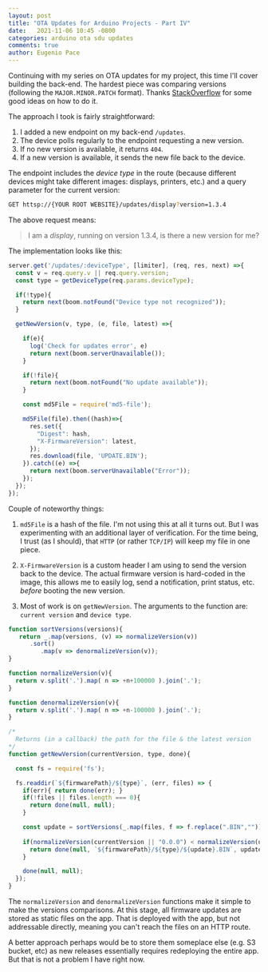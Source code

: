 ```yaml
---
layout: post
title: "OTA Updates for Arduino Projects - Part IV"
date:   2021-11-06 10:45 -0800
categories: arduino ota sdu updates 
comments: true
author: Eugenio Pace
---
```


Continuing with my series on OTA updates for my project, this time I'll cover building the back-end. The hardest piece was comparing versions (following the `MAJOR.MINOR.PATCH` format). Thanks [StackOverflow](https://stackoverflow.com/) for some good ideas on how to do it.

The approach I took is fairly straightforward:

1. I added a new endpoint on my back-end `/updates`.
2. The device polls regularly to the endpoint requesting a new version.
3. If no new version is available, it returns `404`.
4. If a new version is available, it sends the new file back to the device.

The endpoint includes the *device type* in the route (because different devices might take different images: displays, printers, etc.) and a query parameter for the current version:

```sh
GET httsp://{YOUR ROOT WEBSITE}/updates/display?version=1.3.4
```

The above request means: 

> I am a *display*, running on version 1.3.4, is there a new version for me?

The implementation looks like this:

```js
server.get('/updates/:deviceType', [limiter], (req, res, next) =>{
  const v = req.query.v || req.query.version;
  const type = getDeviceType(req.params.deviceType);

  if(!type){
    return next(boom.notFound("Device type not recognized"));
  }

  getNewVersion(v, type, (e, file, latest) =>{

    if(e){
      log('Check for updates error', e)
      return next(boom.serverUnavailable());
    }

    if(!file){
      return next(boom.notFound("No update available"));
    }

    const md5File = require('md5-file');

    md5File(file).then((hash)=>{
      res.set({
        "Digest": hash,
        "X-FirmwareVersion": latest,
      });
      res.download(file, 'UPDATE.BIN');
    }).catch((e) =>{
      return next(boom.serverUnavailable("Error"));
    });
  });
});
``` 

Couple of noteworthy things:

1. `md5File` is a hash of the file. I'm not using this at all it turns out. But I was experimenting with an additional layer of verification. For the time being, I trust (as I should), that `HTTP` (or rather `TCP/IP`) will keep my file in one piece.

2. `X-FirmwareVersion` is a custom header I am using to send the version back to the device. The actual firmware version is hard-coded in the image, this allows me to easily log, send a notification, print status, etc. _before_ booting the new version.

3. Most of work is on `getNewVersion`. The arguments to the function are: `current version` and `device type`.

```js
function sortVersions(versions){
   return _.map(versions, (v) => normalizeVersion(v))
      .sort()
         .map(v => denormalizeVersion(v));
}

function normalizeVersion(v){
  return v.split('.').map( n => +n+100000 ).join('.');
} 

function denormalizeVersion(v){
  return v.split('.').map( n => +n-100000 ).join('.');
}

/*
  Returns (in a callback) the path for the file & the latest version
*/
function getNewVersion(currentVersion, type, done){

  const fs = require('fs');

  fs.readdir(`${firmwarePath}/${type}`, (err, files) => {
    if(err){ return done(err); }
    if(!files || files.length === 0){ 
      return done(null, null); 
    }

    const update = sortVersions(_.map(files, f => f.replace(".BIN","")))[files.length-1]; //Get the last one (higher version)
    
    if(normalizeVersion(currentVersion || "0.0.0") < normalizeVersion(update)){
      return done(null, `${firmwarePath}/${type}/${update}.BIN`, update);
    }

    done(null, null);
  });
}
```

The `normalizeVersion` and `denormalizeVersion` functions make it simple to make the versions comparisons. At this stage, all firmware updates are stored as static files on the app. That is deployed with the app, but not addressable directly, meaning you can't reach the files on an HTTP route. 

A better approach perhaps would be to store them someplace else (e.g. S3 bucket, etc) as new releases essentially requires redeploying the entire app. But that is not a problem I have right now.  

